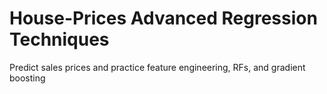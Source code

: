 # House-Prices Advanced Regression Techniques

Predict sales prices and practice feature engineering, RFs, and gradient boosting 
